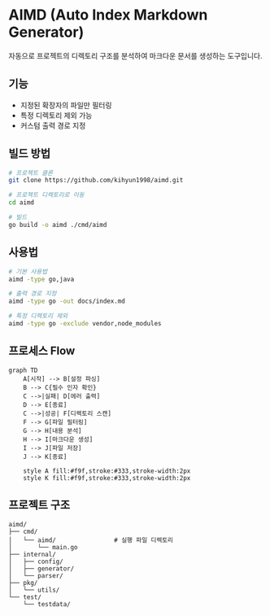 # AIMD (Auto Index Markdown Generator)

자동으로 프로젝트의 디렉토리 구조를 분석하여 마크다운 문서를 생성하는 도구입니다.

## 기능
- 지정된 확장자의 파일만 필터링
- 특정 디렉토리 제외 가능
- 커스텀 출력 경로 지정

## 빌드 방법

```bash
# 프로젝트 클론
git clone https://github.com/kihyun1998/aimd.git

# 프로젝트 디렉토리로 이동
cd aimd

# 빌드 
go build -o aimd ./cmd/aimd
```

## 사용법

```bash
# 기본 사용법
aimd -type go,java

# 출력 경로 지정
aimd -type go -out docs/index.md

# 특정 디렉토리 제외
aimd -type go -exclude vendor,node_modules
```

## 프로세스 Flow

```mermaid
graph TD
    A[시작] --> B[설정 파싱]
    B --> C{필수 인자 확인}
    C -->|실패| D[에러 출력]
    D --> E[종료]
    C -->|성공| F[디렉토리 스캔]
    F --> G[파일 필터링]
    G --> H[내용 분석]
    H --> I[마크다운 생성]
    I --> J[파일 저장]
    J --> K[종료]

    style A fill:#f9f,stroke:#333,stroke-width:2px
    style K fill:#f9f,stroke:#333,stroke-width:2px
```

## 프로젝트 구조
```
aimd/
├── cmd/
│   └── aimd/                # 실행 파일 디렉토리
│       └── main.go         
├── internal/
│   ├── config/             
│   ├── generator/           
│   └── parser/             
├── pkg/
│   └── utils/              
└── test/
    └── testdata/           
```